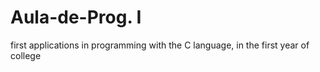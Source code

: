 # Aula-de-Prog. I
 first applications in programming with the C language, in the first year of college
